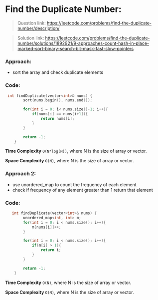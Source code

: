 # Find the Duplicate Number:

> Question link:
> https://leetcode.com/problems/find-the-duplicate-number/description/

> Solution link:
> https://leetcode.com/problems/find-the-duplicate-number/solutions/1892921/9-approaches-count-hash-in-place-marked-sort-binary-search-bit-mask-fast-slow-pointers

### Approach:
- sort the array and check duplicate elements

### Code:

```C++
 int findDuplicate(vector<int>& nums) {
        sort(nums.begin(), nums.end());

        for(int i = 0; i< nums.size()-1; i++){
            if(nums[i] == nums[i+1]){
                return nums[i];
            }
        }

        return -1;
    }
```

**Time Complexity** `O(N*log(N))`, where N is the size of array or vector.

**Space Complexity** `O(N)`, where N is the size of array or vector.

### Approach 2:
- use unordered_map to count the frequency of each element
- check if frequency of any element greater than 1 return that element 

### Code:

```C++
   int findDuplicate(vector<int>& nums) {
        unordered_map<int, int> m;
        for(int i = 0; i < nums.size(); i++){
            m[nums[i]]++;
        }

        for(int i = 0; i < nums.size(); i++){
            if(m[i] > 1){
                return i;
            }
        }

        return -1;
    }

```

**Time Complexity** `O(N)`, where N is the size of array or vector.

**Space Complexity** `O(N)`, where N is the size of array or vector.



